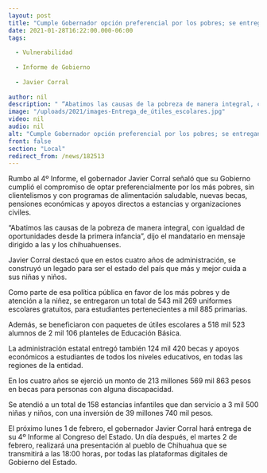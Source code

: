 ```yaml
---
layout: post
title: "Cumple Gobernador opción preferencial por los pobres; se entregan 124 mil 420 becas"
date: 2021-01-28T16:22:00.000-06:00
tags:
  
  - Vulnerabilidad
  
  - Informe de Gobierno
  
  - Javier Corral
  
author: nil
description: " “Abatimos las causas de la pobreza de manera integral, con igualdad de oportunidades desde la primera infancia” destaca Javier Corral, rumbo al 4º Informe de Gobierno"
image: "/uploads/2021/images-Entrega_de_útiles_escolares.jpg"
video: nil
audio: nil
alt: "Cumple Gobernador opción preferencial por los pobres; se entregan 124 mil 420 becas"
front: false
section: "Local"
redirect_from: /news/182513
---
```


Rumbo al 4º Informe, el gobernador Javier Corral señaló que su Gobierno cumplió el compromiso de optar preferencialmente por los más pobres, sin clientelismos y con programas de alimentación saludable, nuevas becas, pensiones económicas y apoyos directos a estancias y organizaciones civiles.

“Abatimos las causas de la pobreza de manera integral, con igualdad de oportunidades desde la primera infancia”, dijo el mandatario en mensaje dirigido a las y los chihuahuenses.

Javier Corral destacó que en estos cuatro años de administración, se construyó un legado para ser el estado del país que más y mejor cuida a sus niñas y niños.

Como parte de esa política pública en favor de los más pobres y de atención a la niñez, se entregaron un total de 543 mil 269 uniformes escolares gratuitos, para estudiantes pertenecientes a mil 885 primarias.

Además, se beneficiaron con paquetes de útiles escolares a 518 mil 523 alumnos de 2 mil 106 planteles de Educación Básica.

La administración estatal entregó también 124 mil 420 becas y apoyos económicos a estudiantes de todos los niveles educativos, en todas las regiones de la entidad.

En los cuatro años se ejerció un monto de 213 millones 569 mil 863 pesos en becas para personas con alguna discapacidad.

Se atendió a un total de 158 estancias infantiles que dan servicio a 3 mil 500 niñas y niños, con una inversión de 39 millones 740 mil pesos.

El próximo lunes 1 de febrero, el gobernador Javier Corral hará entrega de su 4º Informe al Congreso del Estado. Un día después, el martes 2 de febrero, realizará una presentación al pueblo de Chihuahua que se transmitirá a las 18:00 horas, por todas las plataformas digitales de Gobierno del Estado.